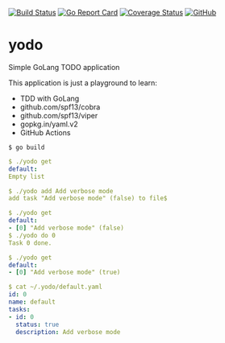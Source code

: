 [![Build Status](https://travis-ci.org/raelga/yodo.svg?branch=master)](https://travis-ci.org/raelga/yodo)
[![Go Report Card](https://goreportcard.com/badge/github.com/raelga/yodo)](https://goreportcard.com/report/github.com/raelga/yodo)
[![Coverage Status](https://coveralls.io/repos/github/raelga/yodo/badge.svg?branch=master)](https://coveralls.io/github/raelga/yodo?branch=master)
[![GitHub](https://img.shields.io/github/license/raelga/yodo)](https://github.com/raelga/yodo/blob/master/LICENSE)

# yodo

Simple GoLang TODO application

This application is just a playground to learn:

- TDD with GoLang
- github.com/spf13/cobra
- github.com/spf13/viper
- gopkg.in/yaml.v2
- GitHub Actions


```
$ go build 
```

```yaml
$ ./yodo get
default:
Empty list
```

```yaml
$ ./yodo add Add verbose mode
add task "Add verbose mode" (false) to file$ 
```

```yaml
$ ./yodo get
default:
- [0] "Add verbose mode" (false)
$ ./yodo do 0
Task 0 done.
```

```yaml
$ ./yodo get
default:
- [0] "Add verbose mode" (true)
```

```yaml
$ cat ~/.yodo/default.yaml 
id: 0
name: default
tasks:
- id: 0
  status: true
  description: Add verbose mode
```
